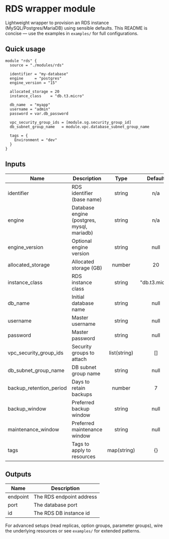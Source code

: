 # RDS wrapper module

Lightweight wrapper to provision an RDS instance (MySQL/Postgres/MariaDB) using sensible defaults. This README is concise — use the examples in `examples/` for full configurations.

## Quick usage
```hcl
module "rds" {
  source = "./modules/rds"

  identifier = "my-database"
  engine     = "postgres"
  engine_version = "15"

  allocated_storage = 20
  instance_class    = "db.t3.micro"

  db_name  = "myapp"
  username = "admin"
  password = var.db_password

  vpc_security_group_ids = [module.sg.security_group_id]
  db_subnet_group_name   = module.vpc.database_subnet_group_name

  tags = {
    Environment = "dev"
  }
}
```

## Inputs
| Name | Description | Type | Default | Required |
|------|-------------|:----:|:-------:|:--------:|
| identifier | RDS identifier (base name) | string | n/a | yes |
| engine | Database engine (postgres, mysql, mariadb) | string | n/a | yes |
| engine_version | Optional engine version | string | null | no |
| allocated_storage | Allocated storage (GB) | number | 20 | no |
| instance_class | RDS instance class | string | "db.t3.micro" | no |
| db_name | Initial database name | string | null | no |
| username | Master username | string | null | no |
| password | Master password | string | null | no |
| vpc_security_group_ids | Security groups to attach | list(string) | [] | no |
| db_subnet_group_name | DB subnet group name | string | null | no |
| backup_retention_period | Days to retain backups | number | 7 | no |
| backup_window | Preferred backup window | string | null | no |
| maintenance_window | Preferred maintenance window | string | null | no |
| tags | Tags to apply to resources | map(string) | {} | no |

## Outputs
| Name | Description |
|------|-------------|
| endpoint | The RDS endpoint address |
| port | The database port |
| id | The RDS DB instance id |

For advanced setups (read replicas, option groups, parameter groups), wire the underlying resources or see `examples/` for extended patterns.